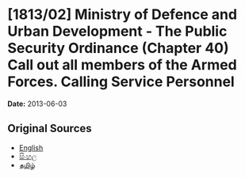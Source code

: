 # [1813/02] Ministry of Defence and Urban Development - The Public Security Ordinance (Chapter 40) Call out all members of the Armed Forces. Calling Service Personnel

**Date:** 2013-06-03

## Original Sources

- [English](https://documents.gov.lk/view/extra-gazettes/2013/6/1813-02_E.pdf)
- [සිංහල](https://documents.gov.lk/view/extra-gazettes/2013/6/1813-02_S.pdf)
- [தமிழ்](https://documents.gov.lk/view/extra-gazettes/2013/6/1813-02_T.pdf)
